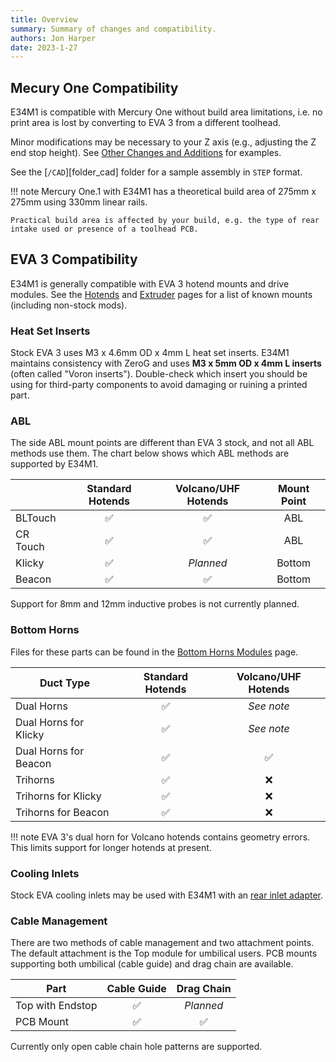 ```yaml
---
title: Overview
summary: Summary of changes and compatibility.
authors: Jon Harper
date: 2023-1-27
---
```


## Mecury One Compatibility

E34M1 is compatible with Mercury One without build area limitations, i.e. no print area is lost by converting to EVA 3 from a different toolhead.

Minor modifications may be necessary to your Z axis (e.g., adjusting the Z end stop height). See [Other Changes and Additions](#other-changes-and-additions) for examples.

See the [`/CAD`][folder_cad] folder for a sample assembly in `STEP` format.

!!! note
    Mercury One.1 with E34M1 has a theoretical build area of 275mm x 275mm using 330mm linear rails.

    Practical build area is affected by your build, e.g. the type of rear intake used or presence of a toolhead PCB.

## EVA 3 Compatibility

E34M1 is generally compatible with EVA 3 hotend mounts and drive modules. See the [Hotends](hotends.md) and [Extruder](drives.md) pages for a list of known mounts (including non-stock mods).

### Heat Set Inserts

Stock EVA 3 uses M3 x 4.6mm OD x 4mm L heat set inserts. E34M1 maintains consistency with ZeroG and uses **M3 x 5mm OD x 4mm L inserts** (often called "Voron inserts"). Double-check which insert you should be using for third-party components to avoid damaging or ruining a printed part.

### ABL

The side ABL mount points are different than EVA 3 stock, and not all ABL methods use them. The chart below shows which ABL methods are supported by E34M1.

|          | Standard Hotends   | Volcano/UHF Hotends | Mount Point |
|----------|:------------------:|:------------------:|:-----------:|
| BLTouch  | :white_check_mark: | :white_check_mark: | ABL         |
| CR Touch | :white_check_mark: | :white_check_mark: | ABL         |
| Klicky   | :white_check_mark: | *Planned*          | Bottom      |
| Beacon   | :white_check_mark: | :white_check_mark: | Bottom      |

Support for 8mm and 12mm inductive probes is not currently planned.

### Bottom Horns

Files for these parts can be found in the [Bottom Horns Modules](../modules/bottom.md) page.

| Duct Type             | Standard Hotends | Volcano/UHF Hotends  |
|-----------------------|:----------------:|:--------------------:|
| Dual Horns            | :white_check_mark: | *See note*         |
| Dual Horns for Klicky | :white_check_mark: | *See note*         |
| Dual Horns for Beacon | :white_check_mark: | :white_check_mark: |
| Trihorns              | :white_check_mark: | :x:                |
| Trihorns for Klicky   | :white_check_mark: | :x:                |
| Trihorns for Beacon   | :white_check_mark: | :x:                |

!!! note
    EVA 3's dual horn for Volcano hotends contains geometry errors. This limits support for longer hotends at present.

### Cooling Inlets

Stock EVA cooling inlets may be used with E34M1 with an [rear inlet adapter](../modules/rear.md#stock-rear-inlet-adapter).

### Cable Management

There are two methods of cable management and two attachment points. The default attachment is the Top module for umbilical users. PCB mounts supporting both umbilical (cable guide) and drag chain are available.

| Part             | Cable Guide | Drag Chain |
|------------------|:-----------:|:-----------:|
| Top with Endstop | :white_check_mark: | *Planned* |
| PCB Mount        | :white_check_mark: | :white_check_mark: |

Currently only open cable chain hole patterns are supported.